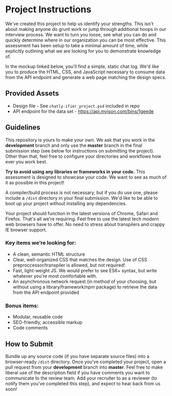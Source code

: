 # Project Instructions

We've created this project to help us identify your strengths. This isn't about making anyone do grunt work or jump through additional hoops in our interview process. We want to turn you loose, see what you can do and quickly determine where in our organization you can be most effective. This assessment has been setup to take a minimal amount of time, while explicitly outlining what we are looking for you to demonstrate knowledge of.

In the mockup linked below, you'll find a simple, static chat log. We'd like you to produce the HTML, CSS, and JavaScript necessary to consume data from the API endpoint and generate a web page matching the design specs.


## Provided Assets
- Design file - See `chatly-ifier_project.psd` included in repo 
- API endpoint for the data set - https://api.myjson.com/bins/1geede


## Guidelines
This repository is yours to make your own. We ask that you work in the **development** branch and only use the **master** branch in the final submission step (see below for instructions on submitting the project). Other than that, feel free to configure your directories and workflows how ever you work best.

**Try to avoid using any libraries or frameworks in your code.** This assessment is designed to showcase your code. We want to see as much of it as possible in this project!

A compiler/build process is not necessary, but if you do use one, please include a `/dist` directory in your final submission. We'd like to be able to boot up your project without installing any dependencies.

Your project should function in the latest versions of Chrome, Safari and Firefox. That's all we're requiring. Feel free to use the latest tech modern web browsers have to offer. No need to stress about transpilers and crappy IE browser support.

### Key items we’re looking for:
- A clean, semantic HTML structure
- Clear, well-organized CSS that matches the design. Use of CSS preproccessor/transpiler is allowed, but not required!
- Fast, light-weight JS. We would prefer to see ES6+ syntax, but write whatever you're most comfortable with.
- An asynchronous network request (in method of your choosing, but without using a library/framework/npm package) to retrieve the data from the API endpoint provided

### Bonus items: 
- Modular, reusable code
- SEO-friendly, accessible markup
- Code comments
 
 
## How to Submit
Bundle up any source code (if you have separate source files) into a browser-ready `/dist` directory. Once you've completed your project, open a pull request from your **development** branch into **master**. Feel free to make liberal use of the description field if you have comments you want to communicate to the review team. Add your recruiter to as a reviewer (to notify them you've completed this step), and expect to hear back from us soon!
